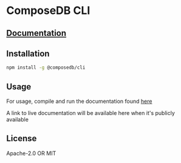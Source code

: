 
# ComposeDB CLI

## [Documentation](https://developers.ceramic.network/tools/composedb/development/#cli)

## Installation

```sh
npm install -g @composedb/cli
```

## Usage

For usage, compile and run the documentation found [here](https://github.com/ceramicstudio/js-composedb/tree/main/website)

A link to live documentation will be available here when it's publicly available

## License

Apache-2.0 OR MIT
